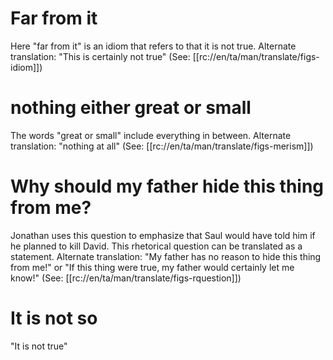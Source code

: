 # Far from it

Here "far from it" is an idiom that refers to that it is not true. Alternate translation: "This is certainly not true" (See: [[rc://en/ta/man/translate/figs-idiom]])

# nothing either great or small

The words "great or small" include everything in between. Alternate translation: "nothing at all" (See: [[rc://en/ta/man/translate/figs-merism]])

# Why should my father hide this thing from me?

Jonathan uses this question to emphasize that Saul would have told him if he planned to kill David. This rhetorical question can be translated as a statement. Alternate translation: "My father has no reason to hide this thing from me!" or "If this thing were true, my father would certainly let me know!" (See: [[rc://en/ta/man/translate/figs-rquestion]])

# It is not so

"It is not true"

